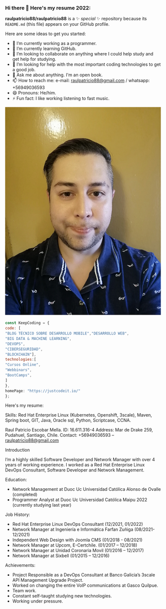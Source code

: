 ### Hi there 👋 Here's my resume 2022:


**raulpatricio88/raulpatricio88** is a ✨ _special_ ✨ repository because its `README.md` (this file) appears on your GitHub profile.

Here are some ideas to get you started:

- 🔭 I’m currently working as a programmer.
- 🌱 I’m currently learning GitHub.
- 👯 I’m looking to collaborate on anything where I could help study and get help for studying.
- 🤔 I’m looking for help with the most important coding technologies to get a good job.
- 💬 Ask me about anything. I'm an open book.
- 📫 How to reach me: e-mail: raulpatricio88@gmail.com / whatsapp: +56949036593
- 😄 Pronouns: He/him.
- ⚡ Fun fact: I like working listening to fast music.

![This is me](https://github.com/raulpatricio88/raulpatricio88/blob/main/perfil.jpg)
```javascript
const KeepCoding = {
code: [
"BLOG TÉCNICO SOBRE DESARROLLO MOBILE","DESARROLLO WEB",
"BIG DATA & MACHINE LEARNING",
"DEVOPS",
"CIBERSEGURIDAD",
"BLOCKCHAIN"],
technologies:[
"Cursos Online",
"Webbinars",
"BootCamps",
]
},
homePage: "https://justcodeit.io/"
};
``````

Here's my resume:

Skills: Red Hat Enterprise Linux (Kubernetes, Openshift, 3scale), Maven, Spring boot, GIT, Java, Oracle sql, Python, Scriptcase, CCNA.

Raul Patricio Escobar Mella.
ID: 16.611.316-4
Address: Mar de Drake 259, Pudahuel, Santiago, Chile.
Contact: +56949036593 – raulpatricio88@gmail.com

Introduction

I’m a highly skilled Software Developer and Network Manager with over 4 years of working experience. I worked as a Red Hat Enterprise Linux DevOps Consultant, Software Developer and Network Management.

Education:

- Network Management at Duoc Uc Universidad Católica Alonso de Ovalle (completed)                                                                                                          
- Programmer Analyst at Duoc Uc Universidad Católica Maipu 2022 (currently studying last year)

Job History:

-	Red Hat Enterprise Linux DevOps Consultant (12/2021, 01/2022)
-	Network Manager at Ingeniería e Informática Farfan Zuñiga (08/2021-12/2021)
-	Independent Web Design with Joomla CMS (01/2018 - 08/2021)
-	Network Manager at Upcom, E-Certchile. (01/2017 – 12/2018)
-	Network Manager at Unidad Coronaria Movil (01/2016 – 12/2017)
-	Network Manager at Sixbell (01/2015 – 12/2016)

Achievements:
-	Project Responsible as a DevOps Consultant at Banco Galicia’s 3scale API Management Upgrade Project.
-	Worked on changing the entire VoIP communications at Gasco Quilpue.
-	Team work.
-	Constant self-taught studying new technologies.
-	Working under pressure.


